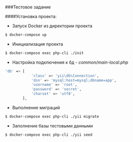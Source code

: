 ###Тестовое задание

####Установка проекта:

- Запуск Docker из директории проекта
```sh
$ docker-compose up
```
- Инициализация проекта 
```sh
$ docker-compose exec php-cli ./init
```
- Настройка подключения к бд - *common/main-local.php*
```sh
'db' => [
            'class' => 'yii\db\Connection',
            'dsn' => 'mysql:host=mysql;dbname=app',
            'username' => 'root',
            'password' => 'secret',
            'charset' => 'utf8',
        ],
```
- Выполнение миграций
```sh
$ docker-compose exec php-cli ./yii migrate
```
- Заполнение базы тестовыми данными
```sh
$ docker-compose exec php-cli ./yii seed
```